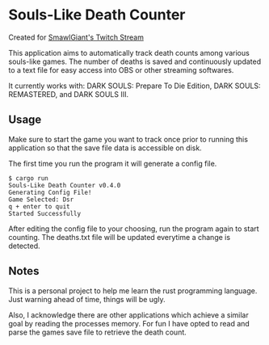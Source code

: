 # Souls-Like Death Counter

Created for [SmawlGiant's Twitch Stream](https://www.twitch.tv/smawlgiant)

This application aims to automatically track death counts among various souls-like games. The number of deaths is saved and continuously updated to a text file for easy access into OBS or other streaming softwares.

It currently works with: DARK SOULS: Prepare To Die Edition, DARK SOULS: REMASTERED, and DARK SOULS III.


## Usage

Make sure to start the game you want to track once prior to running this application so that the save file data is accessible on disk.

The first time you run the program it will generate a config file.

```
$ cargo run
Souls-Like Death Counter v0.4.0
Generating Config File!
Game Selected: Dsr
q + enter to quit
Started Successfully
```

After editing the config file to your choosing, run the program again to start counting. The deaths.txt file will be updated everytime a change is detected.


## Notes

This is a personal project to help me learn the rust programming language. Just warning ahead of time, things will be ugly.

Also, I acknowledge there are other applications which achieve a similar goal by reading the processes memory. For fun I have opted to read and parse the games save file to retrieve the death count. 
